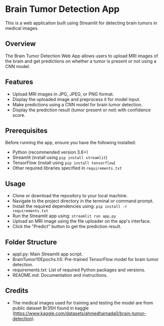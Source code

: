 # Brain Tumor Detection App

This is a web application built using Streamlit for detecting brain tumors in medical images.

## Overview

The Brain Tumor Detection Web App allows users to upload MRI images of the brain and get predictions on whether a tumor is present or not using a CNN model.

## Features

- Upload MRI images in JPG, JPEG, or PNG format.
- Display the uploaded image and preprocess it for model input.
- Make predictions using a CNN model for brain tumor detection.
- Display the prediction result (tumor present or not) with confidence score.

## Prerequisites

Before running the app, ensure you have the following installed:

- Python (recommended version 3.6+)
- Streamlit (install using `pip install streamlit`)
- TensorFlow (install using `pip install tensorflow`)
- Other required libraries specified in `requirements.txt`

## Usage

- Clone or download the repository to your local machine.
- Navigate to the project directory in the terminal or command prompt.
- Install the required dependencies using: `pip install -r requirements.txt`
- Run the Streamlit app using: `streamlit run app.py`
- Upload an MRI image using the file uploader on the app's interface.
- Click the "Predict" button to get the prediction result.

## Folder Structure

- appl.py: Main Streamlit app script.
- BrainTumor10Epochs.h5: Pre-trained TensorFlow model for brain tumor detection.
- requirements.txt: List of required Python packages and versions.
- README.md: Documentation and instructions.

## Credits

- The medical images used for training and testing the model are from public dataset Br35H found in kaggle (https://www.kaggle.com/datasets/ahmedhamada0/brain-tumor-detection).
